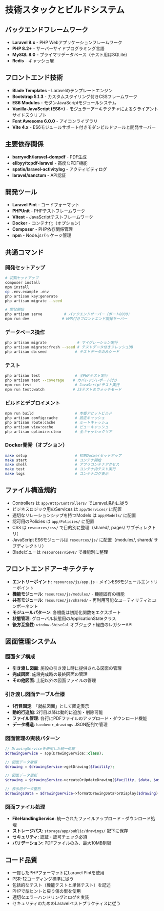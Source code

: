 # 技術スタックとビルドシステム

## バックエンドフレームワーク
- **Laravel 9.x** - PHP Webアプリケーションフレームワーク
- **PHP 8.2+** - サーバーサイドプログラミング言語
- **MySQL 8.0** - プライマリデータベース（テスト用はSQLite）
- **Redis** - キャッシュ層

## フロントエンド技術
- **Blade Templates** - Laravelのテンプレートエンジン
- **Bootstrap 5.1.3** - カスタムスタイリング付きCSSフレームワーク
- **ES6 Modules** - モダンJavaScriptモジュールシステム
- **Vanilla JavaScript (ES6+)** - モジュラーアーキテクチャによるクライアントサイドスクリプト
- **Font Awesome 6.0.0** - アイコンライブラリ
- **Vite 4.x** - ES6モジュールサポート付きモダンビルドツールと開発サーバー

## 主要依存関係
- **barryvdh/laravel-dompdf** - PDF生成
- **elibyy/tcpdf-laravel** - 高度なPDF機能
- **spatie/laravel-activitylog** - アクティビティログ
- **laravel/sanctum** - API認証

## 開発ツール
- **Laravel Pint** - コードフォーマット
- **PHPUnit** - PHPテストフレームワーク
- **Vitest** - JavaScriptテストフレームワーク
- **Docker** - コンテナ化（オプション）
- **Composer** - PHP依存関係管理
- **npm** - Node.jsパッケージ管理

## 共通コマンド

### 開発セットアップ
```bash
# 初期セットアップ
composer install
npm install
cp .env.example .env
php artisan key:generate
php artisan migrate --seed

# 開発開始
php artisan serve          # バックエンドサーバー（ポート8000）
npm run dev               # HMR付きフロントエンド開発サーバー
```

### データベース操作
```bash
php artisan migrate              # マイグレーション実行
php artisan migrate:fresh --seed # テストデータ付きフレッシュDB
php artisan db:seed             # テストデータのみシード
```

### テスト
```bash
php artisan test                # 全PHPテスト実行
php artisan test --coverage    # カバレッジレポート付き
npm run test                    # JavaScriptテスト実行
npm run test:watch             # JSテストのウォッチモード
```

### ビルドとデプロイメント
```bash
npm run build                   # 本番アセットビルド
php artisan config:cache        # 設定キャッシュ
php artisan route:cache         # ルートキャッシュ
php artisan view:cache          # ビューキャッシュ
php artisan optimize:clear      # 全キャッシュクリア
```

### Docker開発（オプション）
```bash
make setup                      # 初期Dockerセットアップ
make start                      # コンテナ開始
make shell                      # アプリコンテナアクセス
make test                       # コンテナ内テスト実行
make logs                       # コンテナログ表示
```

## ファイル構造規約
- Controllers は `app/Http/Controllers/` でLaravel規約に従う
- ビジネスロジック用のServices は `app/Services/` に配置
- 適切なリレーションシップを持つModels は `app/Models/` に配置
- 認可用のPolicies は `app/Policies/` に配置
- CSS は `resources/css/` で目的別に整理（shared/, pages/ サブディレクトリ）
- JavaScript ES6モジュールは `resources/js/` に配置（modules/, shared/ サブディレクトリ）
- Bladeビューは `resources/views/` で機能別に整理

## フロントエンドアーキテクチャ
- **エントリーポイント**: `resources/js/app.js` - メインES6モジュールエントリーポイント
- **機能モジュール**: `resources/js/modules/` - 機能固有の機能
- **共有モジュール**: `resources/js/shared/` - 再利用可能なユーティリティとコンポーネント
- **モジュールパターン**: 各機能は初期化関数をエクスポート
- **状態管理**: グローバル状態用のApplicationStateクラス
- **後方互換性**: `window.ShiseCal` オブジェクト経由のレガシーAPI

## 図面管理システム

### 図面タブ構成
- **引き渡し図面**: 施設の引き渡し時に提供される図面の管理
- **完成図面**: 施設完成時の最終図面の管理
- **その他図面**: 上記以外の図面ファイルの管理

### 引き渡し図面テーブル仕様
- **1行目固定**: 「就航図面」として固定表示
- **動的行追加**: 2行目以降は動的に追加・削除可能
- **ファイル管理**: 各行にPDFファイルのアップロード・ダウンロード機能
- **データ構造**: `handover_drawings` JSON配列で管理

### 図面管理の実装パターン
```php
// DrawingServiceを使用した統一処理
$drawingService = app(DrawingService::class);

// 図面データ取得
$drawing = $drawingService->getDrawing($facility);

// 図面データ更新
$drawing = $drawingService->createOrUpdateDrawing($facility, $data, $user);

// 表示用データ整形
$drawingsData = $drawingService->formatDrawingDataForDisplay($drawing);
```

### 図面ファイル処理
- **FileHandlingService**: 統一されたファイルアップロード・ダウンロード処理
- **ストレージパス**: `storage/app/public/drawings/` 配下に保存
- **セキュリティ**: 認証・認可チェック必須
- **バリデーション**: PDFファイルのみ、最大10MB制限

## コード品質
- 一貫したPHPフォーマットにLaravel Pintを使用
- PSR-12コーディング標準に従う
- 包括的なテスト（機能テストと単体テスト）を記述
- PHPで型ヒントと戻り値の型を使用
- 適切なエラーハンドリングとログを実装
- セキュリティのためのLaravelベストプラクティスに従う